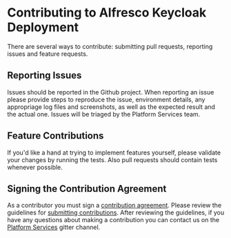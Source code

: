 # Contributing to Alfresco Keycloak Deployment

There are several ways to contribute: submitting pull requests, reporting issues and feature requests.

## Reporting Issues

Issues should be reported in the Github project. When reporting an issue please provide steps to reproduce the issue, environment details, any appropriage log files and screenshots, as well as the expected result and the actual one. Issues will be triaged by the Platform Services team.

## Feature Contributions

If you'd like a hand at trying to implement features yourself, please validate your changes by running the tests.
Also pull requests should contain tests whenever possible.

## Signing the Contribution Agreement

As a contributor you must sign a [contribution agreement](https://cla-assistant.io/Alfresco/alfresco-keycloak-deployment). Please review the guidelines for [submitting contributions](https://community.alfresco.com/docs/DOC-6269-submitting-contributions). After reviewing the guidelines, if you have any questions about making a contribution you can contact us on the [Platform Services](https://gitter.im/Alfresco/platform-services) gitter channel.